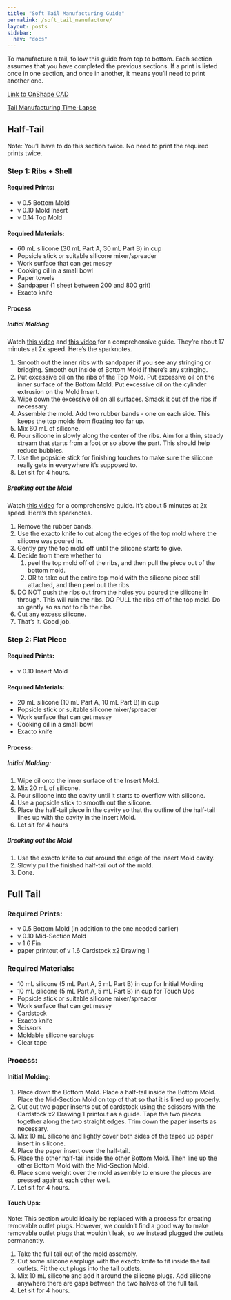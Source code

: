 ```yaml
---
title: "Soft Tail Manufacturing Guide"
permalink: /soft_tail_manufacture/
layout: posts
sidebar:
  nav: "docs"
---
```

To manufacture a tail, follow this guide from top to bottom. Each section assumes that you have completed the previous sections. If a print is listed once in one section, and once in another, it means you’ll need to print another one.

[Link to OnShape CAD](https://cad.onshape.com/documents/fe4b32406be11c09bbe7cdbf/w/299111820bac3caaa051841e/e/472fa33427866a6de1dbed42)

[Tail Manufacturing Time-Lapse](https://youtu.be/tsCmlnuUnFQ)

## Half-Tail
Note: You’ll have to do this section twice. No need to print the required prints twice. 

### Step 1: Ribs + Shell

#### Required Prints:
* v 0.5 Bottom Mold
* v 0.10 Mold Insert
* v 0.14 Top Mold

#### Required Materials:
* 60 mL silicone (30 mL Part A, 30 mL Part B) in cup
* Popsicle stick or suitable silicone mixer/spreader
* Work surface that can get messy
* Cooking oil in a small bowl
* Paper towels
* Sandpaper (1 sheet between 200 and 800 grit)
* Exacto knife

#### Process
##### Initial Molding
Watch [this video](https://photos.google.com/share/AF1QipP3KkzKFWI4VK0CO8eOHEn86G81wD--etryDX9xQzomc-v_ZCdbjD7dNeoDgvzFVw?key=UmJDZXFrUm1idjExNzFaR2QxazJvRU5wTEhFQ09B) and [this video](https://photos.google.com/share/AF1QipNz7iwzA-HNjQz8cLnlMzvNPSn1CJXZ5Jep9oyeUYM9gm0r4F4_FHWrQoeO0WwyaQ?key=U0d4TEFVTTZlNVpQZ0xhcU9kQzdLQXh0V3NYb3dR) for a comprehensive guide. They’re about 17 minutes at 2x speed. Here’s the sparknotes.
1. Smooth out the inner ribs with sandpaper if you see any stringing or bridging. Smooth out inside of Bottom Mold if there’s any stringing.
2. Put excessive oil on the ribs of the Top Mold. Put excessive oil on the inner surface of the Bottom Mold. Put excessive oil on the cylinder extrusion on the Mold Insert.
3. Wipe down the excessive oil on all surfaces. Smack it out of the ribs if necessary.
4. Assemble the mold. Add two rubber bands - one on each side. This keeps the top molds from floating too far up.
5. Mix 60 mL of silicone.
6. Pour silicone in slowly along the center of the ribs. Aim for a thin, steady stream that starts from a foot or so above the part. This should help reduce bubbles.
7. Use the popsicle stick for finishing touches to make sure the silicone really gets in everywhere it’s supposed to.
8. Let sit for 4 hours.

##### Breaking out the Mold
Watch [this video](https://photos.google.com/share/AF1QipNt0g9nx6GtP1gQA3ga4SMG-jkADGAq31RvoYEGRNw4_9d98VWBqFDSlgVSyTQW9A?key=MWR3S1VGNF9jX3ZtRGdHZ0NwZHNCejRzWlQwdDlB) for a comprehensive guide. It’s about 5 minutes at 2x speed. Here’s the sparknotes.
1. Remove the rubber bands.
2. Use the exacto knife to cut along the edges of the top mold where the silicone was poured in.
3. Gently pry the top mold off until the silicone starts to give.
4. Decide from there whether to
    1. peel the top mold off of the ribs, and then pull the piece out of the bottom mold.
    2. OR to take out the entire top mold with the silicone piece still attached, and then peel out the ribs.
5. DO NOT push the ribs out from the holes you poured the silicone in through. This will ruin the ribs. DO PULL the ribs off of the top mold. Do so gently so as not to rib the ribs.
6. Cut any excess silicone.
7. That’s it. Good job.

### Step 2: Flat Piece
#### Required Prints:
* v 0.10 Insert Mold

#### Required Materials:
* 20 mL silicone (10 mL Part A, 10 mL Part B) in cup
* Popsicle stick or suitable silicone mixer/spreader
* Work surface that can get messy
* Cooking oil in a small bowl
* Exacto knife

#### Process:
##### Initial Molding:
1. Wipe oil onto the inner surface of the Insert Mold.
2. Mix 20 mL of silicone.
3. Pour silicone into the cavity until it starts to overflow with silicone.
4. Use a popsicle stick to smooth out the silicone.
5. Place the half-tail piece in the cavity so that the outline of the half-tail lines up with the cavity in the Insert Mold.
6. Let sit for 4 hours

##### Breaking out the Mold
1. Use the exacto knife to cut around the edge of the Insert Mold cavity.
2. Slowly pull the finished half-tail out of the mold.
3. Done.

## Full Tail
### Required Prints:
* v 0.5 Bottom Mold (in addition to the one needed earlier)
* v 0.10 Mid-Section Mold
* v 1.6 Fin
* paper printout of v 1.6 Cardstock x2 Drawing 1

### Required Materials:
* 10 mL silicone (5 mL Part A, 5 mL Part B) in cup for Initial Molding
* 10 mL silicone (5 mL Part A, 5 mL Part B) in cup for Touch Ups
* Popsicle stick or suitable silicone mixer/spreader
* Work surface that can get messy
* Cardstock
* Exacto knife
* Scissors
* Moldable silicone earplugs
* Clear tape

### Process:
#### Initial Molding:
1. Place down the Bottom Mold. Place a half-tail inside the Bottom Mold. Place the Mid-Section Mold on top of that so that it is lined up properly.
2. Cut out two paper inserts out of cardstock using the scissors with the Cardstock x2 Drawing 1 printout as a guide. Tape the two pieces together along the two straight edges. Trim down the paper inserts as necessary.
3. Mix 10 mL silicone and lightly cover both sides of the taped up paper insert in silicone.
4. Place the paper insert over the half-tail. 
5. Place the other half-tail inside the other Bottom Mold. Then line up the other Bottom Mold with the Mid-Section Mold.
6. Place some weight over the mold assembly to ensure the pieces are pressed against each other well.
7. Let sit for 4 hours.

#### Touch Ups:
Note: This section would ideally be replaced with a process for creating removable outlet plugs. However, we couldn’t find a good way to make removable outlet plugs that wouldn’t leak, so we instead plugged the outlets permanently.
1. Take the full tail out of the mold assembly.
2. Cut some silicone earplugs with the exacto knife to fit inside the tail outlets. Fit the cut plugs into the tail outlets.
3. Mix 10 mL silicone and add it around the silicone plugs. Add silicone anywhere there are gaps between the two halves of the full tail.
4. Let sit for 4 hours.





